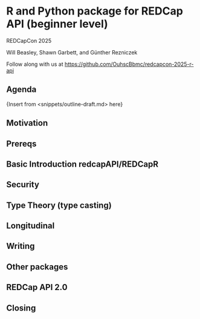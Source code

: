 R and Python package for REDCap API (beginner level)
======

REDCapCon 2025

Will Beasley, Shawn Garbett, and Günther Rezniczek

Follow along with us at
<https://github.com/OuhscBbmc/redcapcon-2025-r-api>

Agenda
------------

{Insert from <snippets/outline-draft.md> here}

Motivation
------------

Prereqs
------------

Basic Introduction redcapAPI/REDCapR
------------

Security
------------

Type Theory (type casting)
------------

Longitudinal
------------

Writing
------------

Other packages
------------

REDCap API 2.0
------------

Closing
------------
